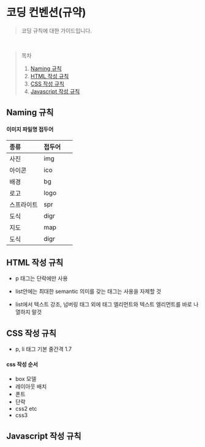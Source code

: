 # 코딩 컨벤션(규약)

> 코딩 규칙에 대한 가이드입니다.

<br />


> 목차
>
> 1. [Naming 규칙](#naming)
> 2. [HTML 작성 규칙](#html)
> 3. [CSS 작성 규칙](#css)
> 4. [Javascript 작성 규칙](#js)

## <a id="naming">Naming 규칙</a>

#### 이미지 파일명 접두어

| 종류  | 접두어 |
| :--------- | :----------- |
| 사진        | img          |
| 아이콘       | ico         |
| 배경        | bg           |
| 로고        | logo         |
| 스프라이트    | spr          |
| 도식        | digr         |
| 지도        | map         |
| 도식        | digr         |



## <a id="html">HTML 작성 규칙</a>

- p 태그는 단락에만 사용

- list안에는 최대한 semantic 의미를 갖는 태그는 사용을 자제할 것

- list에서 텍스트 강조, 넘버링 태그 외에 태그 엘리먼트와 텍스트 엘리먼트를 바로 나열하지 말것

## <a id="css">CSS 작성 규칙</a>

- p, li 태그 기본 줄간격 1.7

#### css 작성 순서

- box 모델
- 레이아웃 배치
- 폰트
- 단락
- css2 etc
- css3

## <a id="js">Javascript 작성 규칙</a>
